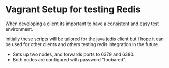 Vagrant Setup for testing Redis
==============================

When developing a client its important to have a consistent and easy test environment.

Initially these scripts will be tailored for the java jedis client but I hope it can be used for other clients and 
others testing redis integration in the future.

* Sets up two nodes, and forwards ports to 6379 and 6380.
* Both nodes are configured with password "foobared".
